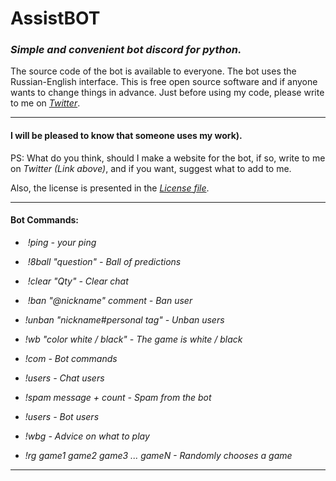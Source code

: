# AssistBOT
### _Simple and convenient bot discord for python._
The source code of the bot is available to everyone.
The bot uses the Russian-English interface.
This is free open source software and if anyone wants to change things in advance.
Just before using my code, please write to me on _[Twitter](https://twitter.com/MZaytsevCode)_.
___
#### I will be pleased to know that someone uses my work).
PS: What do you think, should I make a website for the bot, if so, write to me on _Twitter (Link above)_, and if you want, suggest what to add to me.

Also, the license is presented in the _[License file](https://github.com/MZaytsevCode/AssistBOT/blob/master/LICENSE)_.

___
#### Bot Commands:
*  _!ping - your ping_

*  _!8ball "question" - Ball of predictions_

*  _!clear "Qty" - Clear chat_

*  _!ban "@nickname" comment - Ban user_

*  _!unban "nickname#personal tag" - Unban users_

*  _!wb "color white / black" - The game is white / black_

*  _!com - Bot commands_

*  _!users - Chat users_

*  _!spam message + count - Spam from the bot_

*  _!users - Bot users_

*  _!wbg - Advice on what to play_

*  _!rg game1 game2 game3 ... gameN - Randomly chooses a game_
___

